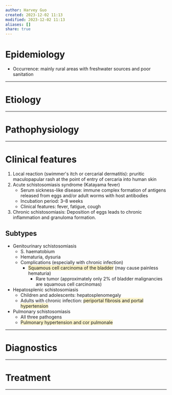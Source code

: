 ```yaml
---
author: Harvey Guo
created: 2023-12-02 11:13
modified: 2023-12-02 11:13
aliases: []
share: true
---
```


# Epidemiology
- Occurrence: mainly rural areas with freshwater sources and poor sanitation

---
# Etiology


---
# Pathophysiology


---
# Clinical features
1. Local reaction (swimmer's itch or cercarial dermatitis): pruritic maculopapular rash at the point of entry of cercaria into human skin 
2. Acute schistosomiasis syndrome (Katayama fever)
	- Serum sickness-like disease: immune complex formation of antigens released from eggs and/or adult worms with host antibodies
	- Incubation period: 3–8 weeks
	- Clinical features: fever, fatigue, cough
3. Chronic schistosomiasis: Deposition of eggs leads to chronic inflammation and granuloma formation.
## Subtypes
- Genitourinary schistosomiasis
	- S. haematobium
	- Hematuria, dysuria
	- Complications (especially with chronic infection)
		- <span style="background:rgba(240, 200, 0, 0.2)">Squamous cell carcinoma of the bladder</span> (may cause painless hematuria)
			- Rare tumor (approximately only 2% of bladder malignancies are squamous cell carcinomas)
- Hepatosplenic schistosomiasis
	- Children and adolescents: hepatosplenomegaly
	- Adults with chronic infection: <span style="background:rgba(240, 200, 0, 0.2)">periportal fibrosis and portal hypertension</span>
- Pulmonary schistosomiasis
	- All three pathogens
	- <span style="background:rgba(240, 200, 0, 0.2)">Pulmonary hypertension and cor pulmonale</span>

---
# Diagnostics


---
# Treatment


---
